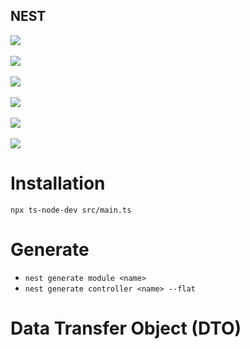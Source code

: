 ## NEST

<div>
<img src = "https://i.imgur.com/maJLjnS.png"/>
<br/>
<br/>
<img src = "https://i.imgur.com/jSpPsDL.png"/>
<br/>
<br/>
<img src = "https://i.imgur.com/y5Rm8Wu.png"/>
<br/>
<br/>
<img src="https://i.imgur.com/s2LUNYd.png"/>
<br/>
<br/>
<img src ="https://i.imgur.com/Pvc0X5O.png"/>
<br/>
<br/>
<img src = "https://i.imgur.com/bAH64jh.png"/>
</div>

# Installation
```
npx ts-node-dev src/main.ts
```

# Generate
- `nest generate module <name>`
- `nest generate controller <name> --flat`

# Data Transfer Object (DTO)